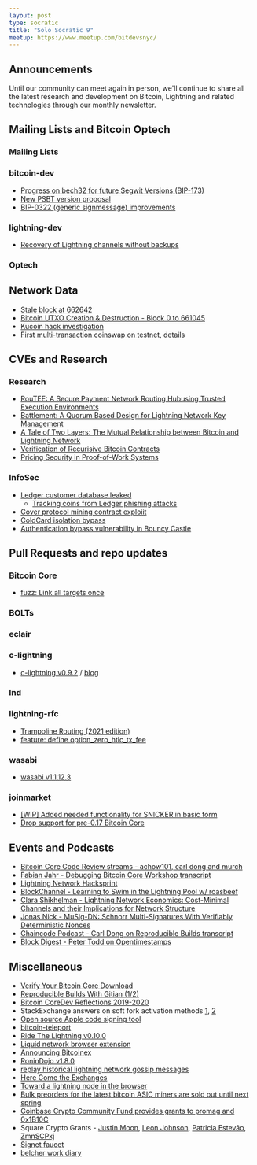 ```yaml
---
layout: post
type: socratic
title: "Solo Socratic 9"
meetup: https://www.meetup.com/bitdevsnyc/
---
```


## Announcements

Until our community can meet again in person, we'll continue to share all the
latest research and development on Bitcoin, Lightning and related technologies
through our monthly newsletter.

## Mailing Lists and Bitcoin Optech

### Mailing Lists

### bitcoin-dev

- [Progress on bech32 for future Segwit Versions (BIP-173)](https://lists.linuxfoundation.org/pipermail/bitcoin-dev/2020-December/018292.html)
- [New PSBT version proposal](https://lists.linuxfoundation.org/pipermail/bitcoin-dev/2020-December/018300.html)
- [BIP-0322 (generic signmessage) improvements](https://lists.linuxfoundation.org/pipermail/bitcoin-dev/2020-December/018313.html)


### lightning-dev

- [Recovery of Lightning channels without backups](https://lists.linuxfoundation.org/pipermail/lightning-dev/2020-December/002907.html)

### Optech



## Network Data

- [Stale block at 662642](https://forkmonitor.info/stale/btc/662642)
- [Bitcoin UTXO Creation & Destruction - Block 0 to 661045](https://www.youtube.com/watch?v=18m0bKsVb0Y)
- [Kucoin hack investigation](https://twitter.com/LaurentMT/status/1339208350337208322)
- [First multi-transaction coinswap on testnet](https://twitter.com/chris_belcher_/status/1336322923800322049), [details](https://www.reddit.com/r/Bitcoin/comments/k95iu4/the_first_coinswap_on_testnet_massive/)

## CVEs and Research


### Research

- [RouTEE: A Secure Payment Network Routing Hubusing Trusted Execution Environments](https://arxiv.org/abs/2012.04254)
- [Battlement: A Quorum Based Design for Lightning Network Key Management](http://diyhpl.us/~bryan/papers2/bitcoin/Battlement:%20A%20quorum%20based%20design%20for%20lightning%20network%20key%20management%20-%202020.pdf)
- [A Tale of Two Layers: The Mutual Relationship between Bitcoin and Lightning Network](https://www.mdpi.com/2227-9091/8/4/129)
- [Verification of Recurisive Bitcoin Contracts](https://arxiv.org/pdf/2011.14165.pdf)
- [Pricing Security in Proof-of-Work Systems](https://arxiv.org/pdf/2012.03706.pdf)

### InfoSec

- [Ledger customer database leaked](https://www.ledger.com/addressing-the-july-2020-e-commerce-and-marketing-data-breach)
  - [Tracking coins from Ledger phishing attacks](https://twitter.com/ErgoBTC/status/1341451770489425923)
- [Cover protocol mining contract exploiit](https://coverprotocol.medium.com/12-28-post-mortem-34c5f9f718d4)
- [ColdCard isolation bypass](https://shiftcrypto.ch/blog/coldcard-isolation-bypass/)
- [Authentication bypass vulnerability in Bouncy Castle](https://www.synopsys.com/blogs/software-security/cve-2020-28052-bouncy-castle/)

## Pull Requests and repo updates

### Bitcoin Core

- [fuzz: Link all targets once](https://github.com/bitcoin/bitcoin/pull/20560)

### BOLTs


### eclair


### c-lightning

- [c-lightning v0.9.2](https://github.com/ElementsProject/lightning/releases/tag/v0.9.2l) / [blog](https://medium.com/blockstream/new-release-c-lightning-0-9-2-8cf6c20d47be)


### lnd

### lightning-rfc

- [Trampoline Routing (2021 edition)](https://github.com/lightningnetwork/lightning-rfc/pull/829)
- [feature: define option_zero_htlc_tx_fee](https://github.com/lightningnetwork/lightning-rfc/pull/824)

### wasabi
 
- [wasabi v1.1.12.3](https://github.com/zkSNACKs/WalletWasabi/releases/tag/v1.1.12.3)

### joinmarket

- [[WIP] Added needed functionality for SNICKER in basic form](https://github.com/JoinMarket-Org/joinmarket-clientserver/pull/768)
- [Drop support for pre-0.17 Bitcoin Core](https://github.com/JoinMarket-Org/joinmarket-clientserver/pull/764)

## Events and Podcasts

- [Bitcoin Core Code Review streams - achow101, carl dong and murch](https://www.twitch.tv/achow101/videos?filter=all&sort=time)
- [Fabian Jahr - Debugging Bitcoin Core Workshop transcript](https://diyhpl.us/wiki/transcripts/advancing-bitcoin/2020/2020-02-07-fabian-jahr-debugging-workshop/)
- [Lightning Network Hacksprint](https://www.youtube.com/watch?v=MVLPiPl0lG4)
- [BlockChannel - Learning to Swim in the Lightning Pool w/ roasbeef](https://blockchannel.substack.com/p/episode-78-learning-to-swim-in-the)
- [Clara Shikhelman - Lightning Network Economics: Cost-Minimal Channels and their Implications for Network Structure](https://www.youtube.com/watch?v=S8FkBN2X__I)
- [Jonas Nick - MuSig-DN: Schnorr Multi-Signatures With Verifiably Deterministic Nonces](https://www.youtube.com/watch?v=n19vDaVrwY4)
- [Chaincode Podcast - Carl Dong on Reproducible Builds transcript](https://diyhpl.us/wiki/transcripts/chaincode-labs/2020-11-30-carl-dong-reproducible-builds/)
- [Block Digest - Peter Todd on Opentimestamps](https://castbox.fm/episode/Block-Digest-Special-Edition---Peter-Todd-(Opentimestamps)-id1192324-id338162322)

## Miscellaneous

- [Verify Your Bitcoin Core Download](https://mooniversity.io/posts/verify-core)
- [Reproducible Builds With Gitian (1/2)](https://mooniversity.io/posts/gitian-1)
- [Bitcoin CoreDev Reflections 2019-2020](https://adamjonas.com/bitcoin/coredev/retro/coredev-2019-retro/)
- StackExchange answers on soft fork activation methods [1](https://bitcoin.stackexchange.com/questions/97041/how-does-a-miner-put-his-vote-for-certain-bip/97047#97047), [2](https://bitcoin.stackexchange.com/questions/100490/how-do-bip8-and-bip9-differ-how-are-they-alike)
- [Open source Apple code signing tool](https://github.com/achow101/signapple)
- [bitcoin-teleport](https://github.com/bitcoin-teleport/teleport-transactions)
- [Ride The Lightning v0.10.0](https://github.com/Ride-The-Lightning/RTL/releases/tag/v0.10.0)
- [Liquid network browser extension](https://blog.liquid.net/vulpem-ventures-launches-liquid-network-browser-extension/)
- [Announcing Bitcoinex](https://blog.river.com/announcing-bitcoinex/)
- [RoninDojo v1.8.0](https://twitter.com/RoninDojoUI/status/1334929838654717952)
- [replay historical lightning network gossip messages](https://github.com/lnresearch/topology/pull/1)
- [Here Come the Exchanges](https://lightninglabs.substack.com/p/here-come-the-exchanges)
- [Toward a lightning node in the browser](https://medium.com/simplecoin/toward-a-lightning-node-in-the-browser-847ba0194697)
- [Bulk preorders for the latest bitcoin ASIC miners are sold out until next spring](https://www.theblockcrypto.com/post/84781/bulk-preorders-bitcoin-miners-spring-2021)
- [Coinbase Crypto Community Fund provides grants to promag and 0x1B10C](https://twitter.com/coinbase/status/1341549152090673153)
- Square Crypto Grants - [Justin Moon](https://twitter.com/sqcrypto/status/1337078446841860097), [Leon Johnson](https://twitter.com/sqcrypto/status/1341067151042633732), [Patricia Estevão](https://twitter.com/sqcrypto/status/1338529455636172803), [ZmnSCPxj](https://twitter.com/sqcrypto/status/1337444109771034624)
- [Signet faucet](https://signetfaucet.com/)
- [belcher work diary](https://gist.github.com/chris-belcher/ca5051285c6f8d38693fd127575be44d)



